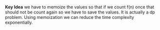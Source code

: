 **Key Idea**
we have to memoize the values so that if we count f(n) once that should not be count again so we have to save the values.
It is actually a dp problem.
Using memoization we can reduce the time complexity exponentially.
